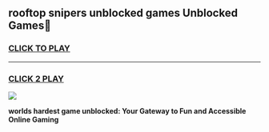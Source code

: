 
## rooftop snipers unblocked games Unblocked Games👋
<h3>
<a href="https://premium.freeplayer.one?title=rooftop_snipers_unblocked_games&ref=16F">CLICK TO PLAY</a></h3>
<hr>

<h3>
<a href="https://premium.freeplayer.one?title=rooftop_snipers_unblocked_games&ref=16F">CLICK 2 PLAY</a>
  
</h3>

<a href="https://premium.freeplayer.one?title=rooftop_snipers_unblocked_games&ref=16F/"><img src="https://clearcache.store/games.png"></a>


**worlds hardest game unblocked: Your Gateway to Fun and Accessible Online Gaming**
